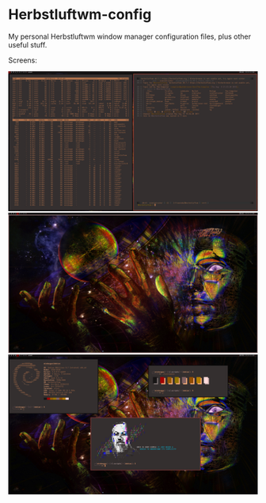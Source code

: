 # Herbstluftwm-config
My personal Herbstluftwm window manager configuration files, plus other useful stuff.

Screens:

![Screenshot](screen.png?raw=true "Clear")
![Screenshot](screen_1.png?raw=true "Bussy")
![Screenshot](screen_2.png?raw=true "Bussy")
